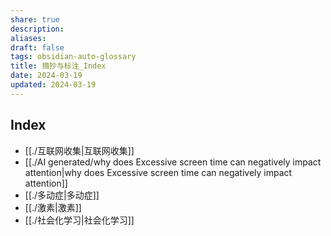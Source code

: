 ```yaml
---
share: true
description: 
aliases: 
draft: false
tags: obsidian-auto-glossary
title: 摘抄与标注_Index
date: 2024-03-19
updated: 2024-03-19
---
```

## Index
- [[./互联网收集|互联网收集]]
- [[./AI generated/why does  Excessive screen time can negatively impact attention|why does  Excessive screen time can negatively impact attention]]
- [[./多动症|多动症]]
- [[./激素|激素]]
- [[./社会化学习|社会化学习]]
